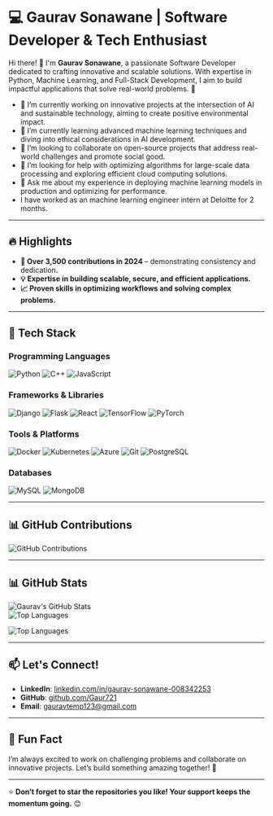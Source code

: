 # 💻 Gaurav Sonawane | Software Developer & Tech Enthusiast

Hi there! 👋 I'm **Gaurav Sonawane**, a passionate Software Developer dedicated to crafting innovative and scalable solutions. With expertise in Python, Machine Learning, and Full-Stack Development, I aim to build impactful applications that solve real-world problems. 🚀

- 🔭 I’m currently working on innovative projects at the intersection of AI and sustainable technology, aiming to create positive environmental impact.
- 🌱 I’m currently learning advanced machine learning techniques and diving into ethical considerations in AI development. 
- 👯 I’m looking to collaborate on open-source projects that address real-world challenges and promote social good.
- 🤔 I’m looking for help with optimizing algorithms for large-scale data processing and exploring efficient cloud computing solutions.
- 💬 Ask me about my experience in deploying machine learning models in production and optimizing for performance.
- I have worked as an machine learning engineer intern at Deloitte for 2 months. 

---

## 🔥 Highlights

- **🌟 Over 3,500 contributions in 2024** – demonstrating consistency and dedication.
- **💡 Expertise in building scalable, secure, and efficient applications.**
- **📈 Proven skills in optimizing workflows and solving complex problems.**

---

## 🚀 Tech Stack

### **Programming Languages**
![Python](https://img.shields.io/badge/Python-3776AB?style=for-the-badge&logo=python&logoColor=white)
![C++](https://img.shields.io/badge/C++-00599C?style=for-the-badge&logo=cplusplus&logoColor=white)
![JavaScript](https://img.shields.io/badge/JavaScript-F7DF1E?style=for-the-badge&logo=javascript&logoColor=black)

### **Frameworks & Libraries**
![Django](https://img.shields.io/badge/Django-092E20?style=for-the-badge&logo=django&logoColor=white)
![Flask](https://img.shields.io/badge/Flask-000000?style=for-the-badge&logo=flask&logoColor=white)
![React](https://img.shields.io/badge/React-61DAFB?style=for-the-badge&logo=react&logoColor=black)
![TensorFlow](https://img.shields.io/badge/TensorFlow-FF6F00?style=for-the-badge&logo=tensorflow&logoColor=white)
![PyTorch](https://img.shields.io/badge/PyTorch-EE4C2C?style=for-the-badge&logo=pytorch&logoColor=white)

### **Tools & Platforms**
![Docker](https://img.shields.io/badge/Docker-2496ED?style=for-the-badge&logo=docker&logoColor=white)
![Kubernetes](https://img.shields.io/badge/Kubernetes-326CE5?style=for-the-badge&logo=kubernetes&logoColor=white)
![Azure](https://img.shields.io/badge/Azure-0078D4?style=for-the-badge&logo=microsoftazure&logoColor=white)
![Git](https://img.shields.io/badge/Git-F05032?style=for-the-badge&logo=git&logoColor=white)
![PostgreSQL](https://img.shields.io/badge/PostgreSQL-336791?style=for-the-badge&logo=postgresql&logoColor=white)

### **Databases**
![MySQL](https://img.shields.io/badge/MySQL-4479A1?style=for-the-badge&logo=mysql&logoColor=white)
![MongoDB](https://img.shields.io/badge/MongoDB-47A248?style=for-the-badge&logo=mongodb&logoColor=white)

---

## 📊 GitHub Contributions

![GitHub Contributions](https://ghchart.rshah.org/Gaur721)

---

## 📊 GitHub Stats

![Gaurav's GitHub Stats](https://github-readme-stats.vercel.app/api?username=Gaur721&show_icons=true&hide=issues&theme=radical)  
![Top Languages](https://github-readme-stats.vercel.app/api/top-langs/?username=Gaur721&layout=compact&theme=radical)



![Top Languages](https://github-readme-stats.vercel.app/api/top-langs/?username=gaur721&layout=compact&theme=radical)

---

## 📫 Let's Connect!

- **LinkedIn**: [linkedin.com/in/gaurav-sonawane-008342253](https://www.linkedin.com/in/gaurav-sonawane-008342253)  
- **GitHub**: [github.com/Gaur721](https://github.com/Gaur721)  
- **Email**: gauravtemp123@gmail.com

---

## 🚀 Fun Fact

I’m always excited to work on challenging problems and collaborate on innovative projects. Let’s build something amazing together! 🌟  

---

⭐ **Don’t forget to star the repositories you like! Your support keeps the momentum going.** 😊
